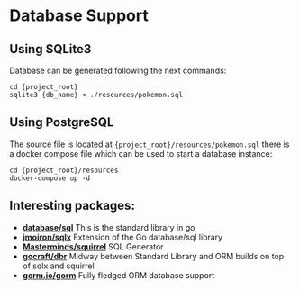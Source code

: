 # Database Support

## Using SQLite3

Database can be generated following the next commands:
```
cd {project_root}
sqlite3 {db_name} < ./resources/pokemon.sql
```

## Using PostgreSQL

The source file is located at `{project_root}/resources/pokemon.sql` there is a docker compose file which can be used to start a database instance:
```
cd {project_root}/resources
docker-compose up -d
```

## Interesting packages:
* [**database/sql**](https://golang.org/pkg/database/sql/) This is the standard library in go
* [**jmoiron/sqlx**](https://pkg.go.dev/github.com/jmoiron/sqlx) Extension of the Go database/sql library
* [**Masterminds/squirrel**](https://pkg.go.dev/github.com/Masterminds/squirrel) SQL Generator
* [**gocraft/dbr**](https://pkg.go.dev/github.com/gocraft/dbr) Midway between Standard Library and ORM builds on top of sqlx and squirrel
* [**gorm.io/gorm**](https://pkg.go.dev/gorm.io/gorm) Fully fledged ORM database support

